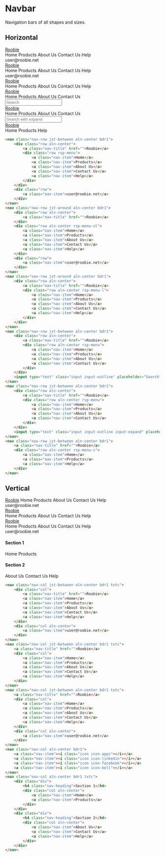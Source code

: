 # Navbar
Navigation bars of all shapes and sizes.

## Horizontal
<nav class="nav-row jst-between aln-center bdr1">
    <div class="row aln-center">
        <a class="nav-title" href="">Roobie</a>
        <div class="row rsp-menu">
            <a class="nav-item">Home</a>
            <a class="nav-item">Products</a>
            <a class="nav-item">About Us</a>
            <a class="nav-item">Contact Us</a>
            <a class="nav-item">Help</a>
        </div>
    </div>
    <div class="row">
        <a class="nav-item">user@roobie.net</a>
    </div>
</nav>
<nav class="nav-row jst-around aln-center bdr1">
    <div class="row aln-center">
        <a class="nav-title" href="">Roobie</a>
    </div>
    <div class="row aln-center rsp-menu-xl">
        <a class="nav-item">Home</a>
        <a class="nav-item">Products</a>
        <a class="nav-item">About Us</a>
        <a class="nav-item">Contact Us</a>
        <a class="nav-item">Help</a>
    </div>
    <div class="row">
        <a class="nav-item">user@roobie.net</a>
    </div>
</nav>
<nav class="nav-row jst-around aln-center bdr1">
    <div class="row aln-center">
        <a class="nav-title" href="">Roobie</a>
        <div class="row aln-center rsp-menu-l">
            <a class="nav-item">Home</a>
            <a class="nav-item">Products</a>
            <a class="nav-item">About Us</a>
            <a class="nav-item">Contact Us</a>
            <a class="nav-item">Help</a>
        </div>
    </div>
</nav>
<nav class="nav-row jst-between aln-center bdr1">
    <div class="row aln-center">
        <a class="nav-title" href="">Roobie</a>
        <div class="row aln-center rsp-menu">
            <a class="nav-item">Home</a>
            <a class="nav-item">Products</a>
            <a class="nav-item">About Us</a>
            <a class="nav-item">Contact Us</a>
        </div>
    </div>
    <input type="text" class="input input-outline" placeholder="Search">
</nav>
<nav class="nav-row jst-between aln-center bdr1">
    <div class="row aln-center">
        <a class="nav-title" href="">Roobie</a>
        <div class="row aln-center rsp-menu">
            <a class="nav-item">Home</a>
            <a class="nav-item">Products</a>
            <a class="nav-item">About Us</a>
            <a class="nav-item">Contact Us</a>
        </div>
    </div>
    <input type="text" class="input input-outline input-expand" placeholder="Search with expand">
</nav>
<nav class="nav-row jst-between aln-center bdr1">
    <a class="nav-title" href="">Roobie</a>
    <div class="row aln-center rsp-menu-s">
        <a class="nav-item">Home</a>
        <a class="nav-item">Products</a>
        <a class="nav-item">Help</a>
    </div>
</nav>

```html
<nav class="nav-row jst-between aln-center bdr1">
    <div class="row aln-center">
        <a class="nav-title" href="">Roobie</a>
        <div class="row rsp-menu">
            <a class="nav-item">Home</a>
            <a class="nav-item">Products</a>
            <a class="nav-item">About Us</a>
            <a class="nav-item">Contact Us</a>
            <a class="nav-item">Help</a>
        </div>
    </div>
    <div class="row">
        <a class="nav-item">user@roobie.net</a>
    </div>
</nav>
<nav class="nav-row jst-around aln-center bdr1">
    <div class="row aln-center">
        <a class="nav-title" href="">Roobie</a>
    </div>
    <div class="row aln-center rsp-menu-xl">
        <a class="nav-item">Home</a>
        <a class="nav-item">Products</a>
        <a class="nav-item">About Us</a>
        <a class="nav-item">Contact Us</a>
        <a class="nav-item">Help</a>
    </div>
    <div class="row">
        <a class="nav-item">user@roobie.net</a>
    </div>
</nav>
<nav class="nav-row jst-around aln-center bdr1">
    <div class="row aln-center">
        <a class="nav-title" href="">Roobie</a>
        <div class="row aln-center rsp-menu-l">
            <a class="nav-item">Home</a>
            <a class="nav-item">Products</a>
            <a class="nav-item">About Us</a>
            <a class="nav-item">Contact Us</a>
            <a class="nav-item">Help</a>
        </div>
    </div>
</nav>
<nav class="nav-row jst-between aln-center bdr1">
    <div class="row aln-center">
        <a class="nav-title" href="">Roobie</a>
        <div class="row aln-center rsp-menu">
            <a class="nav-item">Home</a>
            <a class="nav-item">Products</a>
            <a class="nav-item">About Us</a>
            <a class="nav-item">Contact Us</a>
        </div>
    </div>
    <input type="text" class="input input-outline" placeholder="Search">
</nav>
<nav class="nav-row jst-between aln-center bdr1">
    <div class="row aln-center">
        <a class="nav-title" href="">Roobie</a>
        <div class="row aln-center rsp-menu">
            <a class="nav-item">Home</a>
            <a class="nav-item">Products</a>
            <a class="nav-item">About Us</a>
            <a class="nav-item">Contact Us</a>
        </div>
    </div>
    <input type="text" class="input input-outline input-expand" placeholder="Search with expand">
</nav>
<nav class="nav-row jst-between aln-center bdr1">
    <a class="nav-title" href="">Roobie</a>
    <div class="row aln-center rsp-menu-s">
        <a class="nav-item">Home</a>
        <a class="nav-item">Products</a>
        <a class="nav-item">Help</a>
    </div>
</nav>
```

## Vertical
<div class="row aln-center">
    <nav class="nav-col jst-between aln-center bdr1 txtc">
        <div class="col">
            <a class="nav-title" href="">Roobie</a>
            <a class="nav-item">Home</a>
            <a class="nav-item">Products</a>
            <a class="nav-item">About Us</a>
            <a class="nav-item">Contact Us</a>
            <a class="nav-item">Help</a>
        </div>
        <div class="col aln-center">
            <a class="nav-item">user@roobie.net</a>
        </div>
    </nav>
    <nav class="nav-col jst-between aln-center bdr1 txtc">
        <a class="nav-title" href="">Roobie</a>
        <div class="col">
            <a class="nav-item">Home</a>
            <a class="nav-item">Products</a>
            <a class="nav-item">About Us</a>
            <a class="nav-item">Contact Us</a>
            <a class="nav-item">Help</a>
        </div>
    </nav>
    <nav class="nav-col jst-between aln-center bdr1 txtc">
        <a class="nav-title" href="">Roobie</a>
        <div class="col">
            <a class="nav-item">Home</a>
            <a class="nav-item">Products</a>
            <a class="nav-item">About Us</a>
            <a class="nav-item">Contact Us</a>
            <a class="nav-item">Help</a>
        </div>
        <div class="col aln-center">
            <a class="nav-item">user@roobie.net</a>
        </div>
    </nav>
    <nav class="nav-col aln-center bdr1">
        <a class="nav-item"><i class="icon icon-apps"></i></a>
        <a class="nav-item"><i class="icon icon-linkedin"></i></a>
        <a class="nav-item"><i class="icon icon-facebook"></i></a>
        <a class="nav-item"><i class="icon icon-bell"></i></a>
    </nav>
    <nav class="nav-col aln-center bdr1 txtc">
        <div class="div">
            <h4 class="nav-heading">Section 1</h4>
            <div class="col aln-center">
                <a class="nav-item">Home</a>
                <a class="nav-item">Products</a>
            </div>
        </div>
        <div class="div">
            <h4 class="nav-heading">Section 2</h4>
            <div class="col aln-center">
                <a class="nav-item">About Us</a>
                <a class="nav-item">Contact Us</a>
                <a class="nav-item">Help</a>
            </div>
        </div>
    </nav>
</div>

```html
<nav class="nav-col jst-between aln-center bdr1 txtc">
    <div class="col">
        <a class="nav-title" href="">Roobie</a>
        <a class="nav-item">Home</a>
        <a class="nav-item">Products</a>
        <a class="nav-item">About Us</a>
        <a class="nav-item">Contact Us</a>
        <a class="nav-item">Help</a>
    </div>
    <div class="col aln-center">
        <a class="nav-item">user@roobie.net</a>
    </div>
</nav>
<nav class="nav-col jst-between aln-center bdr1 txtc">
    <a class="nav-title" href="">Roobie</a>
    <div class="col">
        <a class="nav-item">Home</a>
        <a class="nav-item">Products</a>
        <a class="nav-item">About Us</a>
        <a class="nav-item">Contact Us</a>
        <a class="nav-item">Help</a>
    </div>
</nav>
<nav class="nav-col jst-between aln-center bdr1 txtc">
    <a class="nav-title" href="">Roobie</a>
    <div class="col">
        <a class="nav-item">Home</a>
        <a class="nav-item">Products</a>
        <a class="nav-item">About Us</a>
        <a class="nav-item">Contact Us</a>
        <a class="nav-item">Help</a>
    </div>
    <div class="col aln-center">
        <a class="nav-item">user@roobie.net</a>
    </div>
</nav>
<nav class="nav-col aln-center bdr1">
    <a class="nav-item"><i class="icon icon-apps"></i></a>
    <a class="nav-item"><i class="icon icon-linkedin"></i></a>
    <a class="nav-item"><i class="icon icon-facebook"></i></a>
    <a class="nav-item"><i class="icon icon-bell"></i></a>
</nav>
<nav class="nav-col aln-center bdr1 txtc">
    <div class="div">
        <h4 class="nav-heading">Section 1</h4>
        <div class="col aln-center">
            <a class="nav-item">Home</a>
            <a class="nav-item">Products</a>
        </div>
    </div>
    <div class="div">
        <h4 class="nav-heading">Section 2</h4>
        <div class="col aln-center">
            <a class="nav-item">About Us</a>
            <a class="nav-item">Contact Us</a>
            <a class="nav-item">Help</a>
        </div>
    </div>
</nav>
```